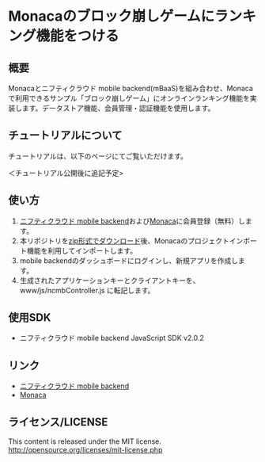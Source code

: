 # Monacaのブロック崩しゲームにランキング機能をつける

## 概要

Monacaとニフティクラウド mobile backend(mBaaS)を組み合わせ、Monacaで利用できるサンプル「ブロック崩しゲーム」にオンラインランキング機能を実装します。データストア機能、会員管理・認証機能を使用します。

## チュートリアルについて

チュートリアルは、以下のページにてご覧いただけます。

＜チュートリアル公開後に追記予定>

## 使い方
1. [ニフティクラウド mobile backend](http://mb.cloud.nifty.com/)および[Monaca](https://ja.monaca.io/)に会員登録（無料）します。
1. 本リポジトリを[zip形式でダウンロード](https://github.com/winterwind26/monaca_mbaas_breakout/archive/master.zip)後、Monacaのプロジェクトインポート機能を利用してインポートします。
1. mobile backendのダッシュボードにログインし、新規アプリを作成します。
1. 生成されたアプリケーションキーとクライアントキーを、 www/js/ncmbController.js に転記します。

## 使用SDK
- ニフティクラウド mobile backend JavaScript SDK v2.0.2

## リンク
- [ニフティクラウド mobile backend](http://mb.cloud.nifty.com/)
- [Monaca](https://ja.monaca.io/)

## ライセンス/LICENSE
This content is released under the MIT license.
http://opensource.org/licenses/mit-license.php
